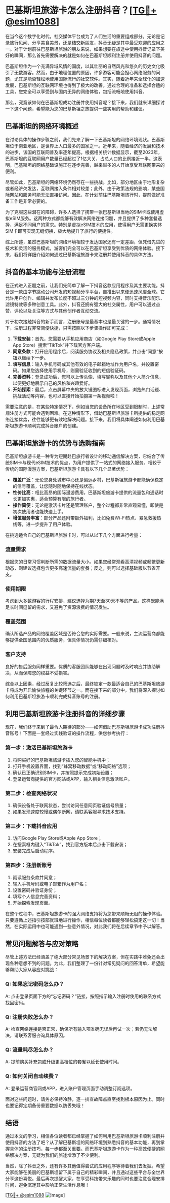 # 巴基斯坦旅游卡怎么注册抖音？[[TG💪+ @esim1088](https://t.me/s/esim1088)]

在当今这个数字化时代，社交媒体平台成为了人们生活的重要组成部分。无论是记录旅行见闻、分享美食美景，还是结交新朋友，抖音无疑是其中最受欢迎的应用之一。对于计划前往巴基斯坦旅游的朋友来说，如果想要在旅途中使用抖音记录下美好的瞬间，那么首先需要解决的就是如何在巴基斯坦顺利注册并使用抖音的问题。

巴基斯坦作为一个充满异域风情的国度，以其壮丽的自然风光和悠久的历史文化吸引了无数游客。然而，由于地理位置的原因，许多游客可能会担心网络服务的问题，尤其是能否轻松地使用国际流行的社交软件。其实，随着近年来全球化的加速发展，巴基斯坦的互联网环境也得到了极大的改善。通过合理的准备和选择合适的工具，您完全可以享受到与国内无异的网络体验，包括流畅地使用抖音。

那么，究竟该如何在巴基斯坦成功注册并使用抖音呢？接下来，我们就来详细探讨一下这个问题，希望能为您的巴基斯坦之旅提供一些实用的帮助和建议。

## 巴基斯坦的网络环境概述

在讨论具体的操作步骤之前，我们先来了解一下巴基斯坦的网络环境现状。巴基斯坦位于南亚地区，是世界上人口最多的国家之一。近年来，随着经济的发展和技术的进步，该国的互联网普及率逐年提高。根据相关统计数据显示，截至2023年，巴基斯坦的互联网用户数量已经超过了1亿大关，占总人口的比例接近一半。这表明，巴基斯坦的网络基础设施正在逐步完善，越来越多的人开始享受互联网带来的便利。

尽管如此，巴基斯坦的网络环境仍然存在一些挑战。比如，部分地区由于地形复杂或者经济欠发达，互联网接入条件相对较差；此外，由于政策法规的影响，某些国际网站和服务可能无法直接访问。因此，在计划前往巴基斯坦旅行时，提前做好准备工作是非常必要的。

为了克服这些潜在的障碍，许多人选择了携带一张巴基斯坦当地的SIM卡或使用虚拟eSIM服务。这两种方式都能够有效解决网络连接问题，并且提供了多种套餐选择，满足不同用户的需求。特别是虚拟eSIM技术的应用，使得用户无需更换实体SIM卡即可实现无缝切换，极大地提升了旅行的便捷性。

综上所述，虽然巴基斯坦的网络环境相较于发达国家还有一定差距，但凭借先进的技术和灵活的服务模式，游客们完全可以在巴基斯坦享受到优质的网络体验。接下来，我们将详细介绍如何通过巴基斯坦旅游卡来注册并使用抖音的具体方法。

## 抖音的基本功能与注册流程

在正式进入正题之前，让我们先简单了解一下抖音这款应用程序及其主要功能。抖音是一款由字节跳动公司开发的短视频分享平台，自推出以来便迅速风靡全球。它允许用户创作、编辑并发布长度不超过三分钟的短视频内容，同时支持音乐配乐、滤镜特效等多种创意工具。此外，抖音还拥有强大的社交属性，用户可以通过点赞、评论以及关注等方式与其他创作者互动交流。

对于初次接触抖音的新手而言，注册账号是最基本也是最关键的一步。通常情况下，注册过程非常简便快捷，只需按照以下步骤操作即可完成：

1. **下载安装**：首先，您需要从手机应用商店（如Google Play Store或Apple App Store）搜索“TikTok”并下载官方客户端。
2. **同意条款**：打开应用程序后，阅读服务协议及相关隐私政策，并点击“同意”按钮以继续下一步。
3. **填写信息**：输入手机号码或其他有效的电子邮箱地址作为用户名，并设置密码。如果您选择使用手机号，则需验证收到的短信验证码。
4. **完善资料**：登录成功后，您可以上传头像、填写昵称以及其他个人简介信息，以便更好地展示自己的风格和兴趣爱好。
5. **开始探索**：最后，点击屏幕中央的放大镜图标进入发现页面，浏览热门话题、挑战活动等内容，也可以直接开始拍摄第一条视频啦！

需要注意的是，在某些特定情况下，例如当您的设备所在地区受到限制时，上述常规注册方式可能会遇到困难。在这种情形下，借助巴基斯坦旅游卡所提供的稳定网络连接优势，往往能够更有效地解决问题。接下来，我们将具体阐述如何利用巴基斯坦旅游卡顺利完成抖音账户的创建。

## 巴基斯坦旅游卡的优势与选购指南

巴基斯坦旅游卡是一种专为短期赴巴旅行者设计的移动通信解决方案，它结合了传统SIM卡与现代eSIM技术的优点，为用户提供了一站式的网络接入服务。相较于传统的国际漫游方案，巴基斯坦旅游卡具有以下几个显著优势：

- **覆盖广泛**：无论您身处城市中心还是偏远乡村，巴基斯坦旅游卡都能确保稳定的信号覆盖，让您随时随地保持在线状态。
- **性价比高**：相比高昂的国际漫游费用，巴基斯坦旅游卡提供的流量包和通话时长更加实惠，适合预算有限的旅行者。
- **操作简便**：无论是激活卡片还是管理账户，整个过程都非常直观易懂，即使是初次使用者也能快速上手。
- **增值服务丰富**：部分产品还附带额外福利，比如免费Wi-Fi热点、紧急救援热线等，进一步提升了用户体验。

在挑选适合自己的巴基斯坦旅游卡时，可以从以下几个方面进行考量：

### 流量需求
根据您的日常习惯判断所需的数据流量大小。如果您经常观看高清视频或频繁更新动态，则建议选择包含更多高速流量的套餐；反之，则可以选择基础版以节省开支。

### 使用期限
考虑到大多数游客的行程安排，建议选择为期7天至30天不等的产品。这样既能满足长时间逗留的需求，又避免了资源浪费的情况发生。

### 覆盖范围
确认所选产品的网络覆盖区域是否符合您的实际需要。一般来说，主流运营商都能够提供全国范围内的优质服务，但具体情况仍需仔细核对。

### 客户支持
良好的售后服务同样重要。优质的客服团队能够在出现问题时及时响应并协助解决，从而保障您的权益不受损害。

综合以上因素，经过反复比较筛选之后，最终锁定一款最适合自己的巴基斯坦旅游卡将成为开启愉快旅程的关键环节之一。而在接下来的部分中，我们将深入探讨如何利用巴基斯坦旅游卡顺利完成抖音账号的注册。

## 利用巴基斯坦旅游卡注册抖音的详细步骤

现在，我们终于来到了最令人期待的部分——如何借助巴基斯坦旅游卡成功注册抖音账号！下面是一套经过实践验证的操作流程，供您参考执行：

### 第一步：激活巴基斯坦旅游卡
1. 将购买好的巴基斯坦旅游卡插入您的智能手机中；
2. 打开手机设置界面，找到“蜂窝移动数据”或“移动网络”选项；
3. 确认已正确识别SIM卡，并按照提示完成初始设置；
4. 登录运营商提供的官方网站或APP，输入相关信息激活账户。

### 第二步：检查网络状况
1. 确保设备处于联网状态，尝试访问任意网页验证信号质量；
2. 如果发现速度较慢或偶尔断网，请联系客服寻求技术支持。

### 第三步：下载抖音应用
1. 访问Google Play Store或Apple App Store；
2. 在搜索框内键入“TikTok”，找到官方版本后点击下载安装；
3. 安装完成后启动程序。

### 第四步：注册新账号
1. 阅读服务条款并同意；
2. 输入手机号码或电子邮箱作为用户名；
3. 设置密码并验证身份；
4. 填写个人信息完善资料；
5. 开始探索发现页面。

在整个过程中，巴基斯坦旅游卡的强大网络支持将为您带来顺畅无阻的操作体验。只要遵循上述指引按部就班地进行操作，相信每位读者都能够轻松搞定这一切！当然，在实际运用中也可能遇到一些意外情况，对此我们将在后续章节中予以解答。

## 常见问题解答与应对策略

尽管上述方法已经涵盖了绝大部分常见场景下的解决方案，但在实践中难免还会出现各种意想不到的问题。为此，我们整理了一份针对常见疑问的回答清单，希望能够帮助大家从容应对挑战：

### Q: 如果忘记密码怎么办？
A: 点击登录页面下方的“忘记密码？”链接，按照指示输入注册时使用的联系方式找回密码。

### Q: 注册失败怎么办？
A: 检查网络连接是否正常，确保所有输入项准确无误后再试一次；若仍无法解决，请联系客服咨询具体原因。

### Q: 流量耗尽怎么办？
A: 提前购买补充包或升级更高档位的套餐以延长使用时间。

### Q: 如何关闭自动续费？
A: 登录运营商官网或APP，进入账户管理页面手动调整订阅选项。

面对这些问题时，请务必保持冷静，逐一排查故障点直至找到根本原因为止。同时也要记得定期备份重要数据以防丢失哦！

## 结语

通过本文的学习，相信各位读者都已经掌握了如何利用巴基斯坦旅游卡顺利注册并使用抖音的方法了吧？从了解巴基斯坦的网络环境到熟悉抖音的基本功能，再到掌握具体的注册技巧，每一步都至关重要。而巴基斯坦旅游卡作为一种高效便捷的网络解决方案，无疑为我们的旅途增添了不少便利。

当然，除了抖音之外，还有许多其他值得尝试的应用程序等待着我们去发掘。希望大家能够在美丽的巴基斯坦留下属于自己的精彩瞬间，并且通过这些平台与全世界分享这份喜悦。最后再次提醒大家，在享受科技带来乐趣的同时也要注意合理安排时间，避免沉迷其中影响正常生活作息哦！

[[TG💪+ @esim1088](https://t.me/s/esim1088) ![Image](https://i.postimg.cc/4NQfJmqS/Snipaste-2025-05-13-00-14-12.png)]